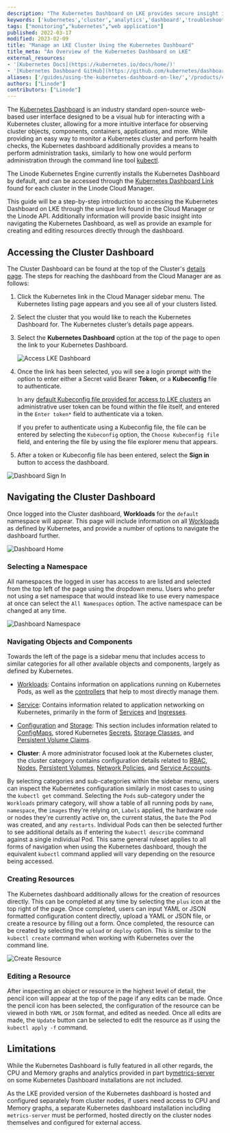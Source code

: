 ```yaml
---
description: "The Kubernetes Dashboard on LKE provides secure insight into the inner workings of kubernetes clusters in a seamless UI."
keywords: ['kubernetes','cluster','analytics','dashboard','troubleshoot']
tags: ["monitoring","kubernetes","web application"]
published: 2022-03-17
modified: 2023-02-09
title: "Manage an LKE Cluster Using the Kubernetes Dashboard"
title_meta: "An Overview of the Kubernetes Dashboard on LKE"
external_resources:
- '[Kubernetes Docs](https://kubernetes.io/docs/home/)'
- '[Kubernetes Dashboard GitHub](https://github.com/kubernetes/dashboard)'
aliases: ['/guides/using-the-kubernetes-dashboard-on-lke/','/products/compute/kubernetes/guides/access-kubernetes-dashboard/']
authors: ["Linode"]
contributors: ["Linode"]
---
```


The [Kubernetes Dashboard](https://github.com/kubernetes/dashboard) is an industry standard open-source web-based user interface designed to be a visual hub for interacting with a Kubernetes cluster, allowing for a more intuitive interface for observing cluster objects, components, containers, applications, and more.
While providing an easy way to monitor a Kubernetes cluster and perform health checks, the Kubernetes dashboard additionally provides a means to perform administration tasks, similarly to how one would perform administration through the command line tool [kubectl](/docs/guides/beginners-guide-to-kubernetes-part-1-introduction/#kubectl).

The Linode Kubernetes Engine currently installs the Kubernetes Dashboard by default, and can be accessed through the [Kubernetes Dashboard Link](#accessing-the-cluster-dashboard) found for each cluster in the Linode Cloud Manager.

This guide will be a step-by-step introduction to accessing the Kubernetes Dashboard on LKE through the unique link found in the Cloud Manager or the Linode API. Additionally information will provide basic insight into navigating the Kubernetes Dashboard, as well as provide an example for creating and editing resources directly through the dashboard.

## Accessing the Cluster Dashboard

The Cluster Dashboard can be found at the top of the Cluster's [details page](/docs/products/compute/kubernetes/guides/manage-clusters/). The steps for reaching the dashboard from the Cloud Manager are as follows:

1. Click the Kubernetes link in the Cloud Manager sidebar menu. The Kubernetes listing page appears and you see all of your clusters listed.

1. Select the cluster that you would like to reach the Kubernetes Dashboard for. The Kubernetes cluster’s details page appears.

1. Select the **Kubernetes Dashboard** option at the top of the page to open the link to your Kubernetes Dashboard.

    ![Access LKE Dashboard](access-lke-dashboard.png)

1. Once the link has been selected, you will see a login prompt with the option to enter either a Secret valid Bearer **Token**, or a **Kubeconfig** file to authenticate.

    In any [default Kubeconfig file provided for access to LKE clusters](/docs/products/compute/kubernetes/guides/kubectl/) an administrative user token can be found within the file itself, and entered in the `Enter token*` field to authenticate via a token.

    If you prefer to authenticate using a Kubeconfig file, the file can be entered by selecting the `Kubeconfig` option, the `Choose Kubeconfig file` field, and entering the file by using the file explorer menu that appears.

1. After a token or Kubeconfig file has been entered, select the **Sign in** button to access the dashboard.

![Dashboard Sign In](dashboard-sign-in.png)

## Navigating the Cluster Dashboard

Once logged into the Cluster dashboard, **Workloads** for the `default` namespace will appear. This page will include information on all [Workloads](https://kubernetes.io/docs/concepts/workloads/) as defined by Kubernetes, and provide a number of options to navigate the dashboard further.

![Dashboard Home](dashboard-home.png)

### Selecting a Namespace

All namespaces the logged in user has access to are listed and selected from the top left of the page using the dropdown menu. Users who prefer not using a set namespace that would instead like to use every namespace at once can select the `All Namespaces` option. The active namespace can be changed at any time.

![Dashboard Namespace](dashboard-namespaces.png)

### Navigating Objects and Components

Towards the left of the page is a sidebar menu that includes access to similar categories for all other available objects and components, largely as defined by Kubernetes.

- [Workloads](https://kubernetes.io/docs/concepts/workloads/): Contains information on applications running on Kubernetes Pods, as well as the [controllers](https://kubernetes.io/docs/concepts/workloads/controllers/) that help to most directly manage them.

- [Service](https://kubernetes.io/docs/concepts/services-networking/): Contains information related to application networking on Kubernetes, primarily in the form of [Services](https://kubernetes.io/docs/concepts/services-networking/service/) and [Ingresses](https://kubernetes.io/docs/concepts/services-networking/ingress/).

- [Configuration](https://kubernetes.io/docs/concepts/configuration/configmap/) and [Storage](https://kubernetes.io/docs/concepts/storage/): This section includes information related to [ConfigMaps](https://kubernetes.io/docs/concepts/configuration/configmap/), stored Kubernetes [Secrets](https://kubernetes.io/docs/concepts/configuration/secret/), [Storage Classes](https://kubernetes.io/docs/concepts/storage/storage-classes/), and [Persistent Volume Claims](https://kubernetes.io/docs/concepts/storage/persistent-volumes/).

- **Cluster**: A more administrator focused look at the Kubernetes cluster, the cluster category contains configuration details related to [RBAC](https://kubernetes.io/docs/reference/access-authn-authz/rbac/), [Nodes](https://kubernetes.io/docs/concepts/architecture/nodes/), [Persistent Volumes](https://kubernetes.io/docs/concepts/storage/persistent-volumes/), [Network Policies](https://kubernetes.io/docs/concepts/services-networking/network-policies/), and [Service Accounts](https://kubernetes.io/docs/tasks/configure-pod-container/configure-service-account/).

By selecting categories and sub-categories within the sidebar menu, users can inspect the Kubernetes configuration similarly in most cases to using the `kubectl get` command. Selecting the `Pods` sub-category under the `Workloads` primary category, will show a table of all running pods by `name`, `namespace`, the `images` they're relying on, `Labels` applied, the hardware `node` or nodes they're currently active on, the current status, the `Date` the Pod was created, and any `restarts`. Individual Pods can then be selected further to see additional details as if entering the `kubectl describe` command against a single individual Pod. This same general ruleset applies to all forms of navigation when using the Kubernetes dashboard, though the equivalent `kubectl` command applied will vary depending on the resource being accessed.

### Creating Resources

The Kubernetes dashboard additionally allows for the creation of resources directly. This can be completed at any time by selecting the `plus` icon at the top right of the page. Once completed, users can input YAML or JSON formatted configuration content directly, upload a YAML or JSON file, or create a resource by filling out a form. Once completed, the resource can be created by selecting the `upload` or `deploy` option. This is similar to the `kubectl create` command when working with Kubernetes over the command line.

![Create Resource](create-resource.png)

### Editing a Resource

After inspecting an object or resource in the highest level of detail, the pencil icon will appear at the top of the page if any edits can be made. Once the pencil icon has been selected, the configuration of the resource can be viewed in both `YAML` or `JSON` format, and edited as needed. Once all edits are made, the `Update` button can be selected to edit the resource as if using the `kubectl apply -f` command.

## Limitations

While the Kubernetes Dashboard is fully featured in all other regards, the CPU and Memory graphs and analytics provided in part by[metrics-server](https://github.com/kubernetes-sigs/metrics-server) on some Kubernetes Dashboard installations are not included.

As the LKE provided version of the Kubernetes dashboard is hosted and configured separately from cluster nodes, if users need access to CPU and Memory graphs, a separate Kubernetes dashboard installation including `metrics-server` must be performed, hosted directly on the cluster nodes themselves and configured for external access.